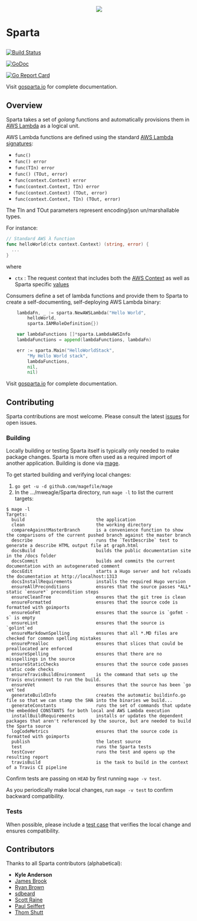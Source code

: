 
<div align="center"><img src="https://raw.githubusercontent.com/mweagle/Sparta/master/docs_source/static/site/SpartaLogoLarge.png" />
</div>

# Sparta <p align="center">

[![Build Status](https://travis-ci.org/mweagle/Sparta.svg?branch=master)](https://travis-ci.org/mweagle/Sparta)

[![GoDoc](https://godoc.org/github.com/mweagle/Sparta?status.svg)](https://godoc.org/github.com/mweagle/Sparta)

[![Go Report Card](https://goreportcard.com/badge/github.com/mweagle/Sparta)](https://goreportcard.com/report/github.com/mweagle/Sparta)

Visit [gosparta.io](https://gosparta.io) for complete documentation.

## Overview

Sparta takes a set of _golang_ functions and automatically provisions them in
[AWS Lambda](https://aws.amazon.com/lambda/) as a logical unit.

AWS Lambda functions are defined using the standard [AWS Lambda signatures](https://aws.amazon.com/blogs/compute/announcing-go-support-for-aws-lambda/):

* `func()`
* `func() error`
* `func(TIn) error`
* `func() (TOut, error)`
* `func(context.Context) error`
* `func(context.Context, TIn) error`
* `func(context.Context) (TOut, error)`
* `func(context.Context, TIn) (TOut, error)`

 The TIn and TOut parameters represent encoding/json un/marshallable types.

For instance:

```go
// Standard AWS λ function
func helloWorld(ctx context.Context) (string, error) {
  ...
}
```

where
  * `ctx` : The request context that includes both the [AWS Context](https://github.com/aws/aws-lambda-go/blob/master/lambdacontext/context.go) as well as Sparta specific [values](https://godoc.org/github.com/mweagle/Sparta#pkg-constants.)


Consumers define a set of lambda functions and provide them to Sparta to create a self-documenting, self-deploying AWS Lambda binary:

```go
	lambdaFn, _ := sparta.NewAWSLambda("Hello World",
		helloWorld,
		sparta.IAMRoleDefinition{})

	var lambdaFunctions []*sparta.LambdaAWSInfo
	lambdaFunctions = append(lambdaFunctions, lambdaFn)

	err := sparta.Main("HelloWorldStack",
		"My Hello World stack",
		lambdaFunctions,
		nil,
		nil)
```

Visit [gosparta.io](https://gosparta.io) for complete documentation.

## Contributing

Sparta contributions are most welcome. Please consult the latest [issues](https://github.com/mweagle/Sparta/issues) for open issues.

### Building

Locally building or testing Sparta itself is typically only needed to make package
changes. Sparta is more often used as a required import of another application.
Building is done via [mage](https://magefile.org/).

To get started building and verifying local changes:

  1. `go get -u -d github.com/magefile/mage`
  1. In the .../mweagle/Sparta directory, run `mage -l` to list the current targets:

	$ mage -l
	Targets:
	  build                           the application
	  clean                           the working directory
	  compareAgainstMasterBranch      is a convenience function to show the comparisons of the current pushed branch against the master branch
	  describe                        runs the `TestDescribe` test to generate a describe HTML output file at graph.html
	  docsBuild                       builds the public documentation site in the /docs folder
	  docsCommit                      builds and commits the current documentation with an autogenerated comment
	  docsEdit                        starts a Hugo server and hot reloads the documentation at http://localhost:1313
	  docsInstallRequirements         installs the required Hugo version
	  ensureAllPreconditions          ensures that the source passes *ALL* static `ensure*` precondition steps
	  ensureCleanTree                 ensures that the git tree is clean
	  ensureFormatted                 ensures that the source code is formatted with goimports
	  ensureGoFmt                     ensures that the source is `gofmt -s` is empty
	  ensureLint                      ensures that the source is `golint`ed
	  ensureMarkdownSpelling          ensures that all *.MD files are checked for common spelling mistakes
	  ensurePrealloc                  ensures that slices that could be preallocated are enforced
	  ensureSpelling                  ensures that there are no misspellings in the source
	  ensureStaticChecks              ensures that the source code passes static code checks
	  ensureTravisBuildEnvironment    is the command that sets up the Travis environment to run the build.
	  ensureVet                       ensures that the source has been `go vet`ted
	  generateBuildInfo               creates the automatic buildinfo.go file so that we can stamp the SHA into the binaries we build...
	  generateConstants               runs the set of commands that update the embedded CONSTANTS for both local and AWS Lambda execution
	  installBuildRequirements        installs or updates the dependent packages that aren't referenced by the source, but are needed to build the Sparta source
	  logCodeMetrics                  ensures that the source code is formatted with goimports
	  publish                         the latest source
	  test                            runs the Sparta tests
	  testCover                       runs the test and opens up the resulting report
	  travisBuild                     is the task to build in the context of a Travis CI pipeline

Confirm tests are passing on `HEAD` by first running `mage -v test`.

As you periodically make local changes, run `mage -v test` to confirm backward compatibility.

### Tests

When possible, please include a [test case](https://golang.org/pkg/testing/) that verifies the local change and ensures compatibility.

## Contributors

Thanks to all Sparta contributors (alphabetical):

* **Kyle Anderson**
* [James Brook](https://github.com/jbrook)
* [Ryan Brown](https://github.com/ryansb)
* [sdbeard](https://github.com/sdbeard)
* [Scott Raine](https://github.com/nylar)
* [Paul Seiffert](https://github.com/seiffert)
* [Thom Shutt](https://github.com/thomshutt)

